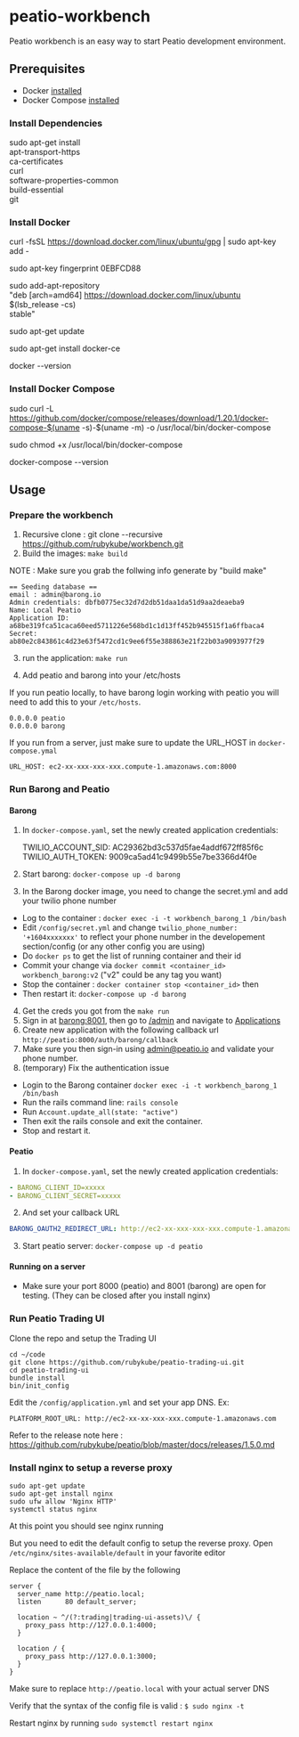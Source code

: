 # peatio-workbench

Peatio workbench is an easy way to start Peatio development environment.

## Prerequisites

- Docker [installed](https://docs.docker.com/engine/installation/)
- Docker Compose [installed](https://docs.docker.com/compose/install/)


### Install Dependencies

sudo apt-get install \
  apt-transport-https \
  ca-certificates \
  curl \
  software-properties-common \
  build-essential \
  git



### Install Docker

curl -fsSL https://download.docker.com/linux/ubuntu/gpg | sudo apt-key add -

sudo apt-key fingerprint 0EBFCD88

sudo add-apt-repository \
   "deb [arch=amd64] https://download.docker.com/linux/ubuntu \
   $(lsb_release -cs) \
   stable"

sudo apt-get update

sudo apt-get install docker-ce

docker --version 



### Install Docker Compose

sudo curl -L https://github.com/docker/compose/releases/download/1.20.1/docker-compose-$(uname -s)-$(uname -m) -o /usr/local/bin/docker-compose

sudo chmod +x /usr/local/bin/docker-compose

docker-compose --version





## Usage

### Prepare the workbench

1. Recursive clone : git clone --recursive https://github.com/rubykube/workbench.git
2. Build the images: `make build`

NOTE : Make sure you grab the follwing info generate by "build make"

```
== Seeding database ==
email : admin@barong.io
Admin credentials: dbfb0775ec32d7d2db51daa1da51d9aa2deaeba9
Name: Local Peatio
Application ID: a68be319fca51caca60eed5711226e568bd1c1d13ff452b945515f1a6ffbaca4
Secret: ab80e2c843861c4d23e63f5472cd1c9ee6f55e388863e21f22b03a9093977f29
```

3. run the application: `make run`

4. Add peatio and barong into your /etc/hosts

If you run peatio locally, to have barong login working with peatio you will need to add this to your `/etc/hosts`. 

```
0.0.0.0 peatio
0.0.0.0 barong
```

If you run from a server, just make sure to update the URL_HOST in `docker-compose.ymal` 
```
URL_HOST: ec2-xx-xxx-xxx-xxx.compute-1.amazonaws.com:8000
```





### Run Barong and Peatio

#### Barong

1. In `docker-compose.yaml`, set the newly created application credentials:

      TWILIO_ACCOUNT_SID: AC29362bd3c537d5fae4addf672ff85f6c
      TWILIO_AUTH_TOKEN: 9009ca5ad41c9499b55e7be3366d4f0e

2. Start barong: `docker-compose up -d barong`

3. In the Barong docker image, you need to change the secret.yml and add your twilio phone number 
- Log to the container : `docker exec -i -t workbench_barong_1 /bin/bash`
- Edit `/config/secret.yml` and change `twilio_phone_number: '+1604xxxxxxx'` to reflect your phone number in the developement section/config (or any other config you are using)
- Do `docker ps` to get the list of running container and their id
- Commit your change via `docker commit <container_id> workbench_barong:v2` ("v2" could be any tag you want)
- Stop the container : `docker container stop <container_id>` then 
- Then restart it: `docker-compose up -d barong`


4. Get the creds you got from the `make run`
3. Sign in at [barong:8001](http://barong:8001), then go to [/admin](http://barong:8001/admin)
   and navigate to [Applications](http://barong:8001/oauth/applications)
4. Create new application with the following callback url `http://peatio:8000/auth/barong/callback`
5. Make sure you then sign-in using admin@peatio.io and validate your phone number.
6. (temporary) Fix the authentication issue
  - Login to the Barong container `docker exec -i -t workbench_barong_1 /bin/bash`
  - Run the rails command line: `rails console`
  - Run `Account.update_all(state: "active")`
  - Then exit the rails console and exit the container.
  - Stop and restart it.

#### Peatio

1. In `docker-compose.yaml`, set the newly created application credentials:

```yaml
- BARONG_CLIENT_ID=xxxxx
- BARONG_CLIENT_SECRET=xxxxx
```

2. And set your callback URL

```yaml
BARONG_OAUTH2_REDIRECT_URL: http://ec2-xx-xxx-xxx-xxx.compute-1.amazonaws.com:8000/auth/barong/callback
```

3. Start peatio server: `docker-compose up -d peatio`


#### Running on a server

- Make sure your port 8000 (peatio) and 8001 (barong) are open for testing.  (They can be closed after you install nginx)



### Run Peatio Trading UI

Clone the repo and setup the Trading UI

```shell
cd ~/code
git clone https://github.com/rubykube/peatio-trading-ui.git
cd peatio-trading-ui
bundle install
bin/init_config
```

Edit the `/config/application.yml` and set your app DNS.  Ex: 

```shell
PLATFORM_ROOT_URL: http://ec2-xx-xx-xxx-xxx.compute-1.amazonaws.com
```

Refer to the release note here : https://github.com/rubykube/peatio/blob/master/docs/releases/1.5.0.md





### Install nginx to setup a reverse proxy

```
sudo apt-get update
sudo apt-get install nginx
sudo ufw allow 'Nginx HTTP'
systemctl status nginx

```
At this point you should see nginx running

But you need to edit the default config to setup the reverse proxy.
Open `/etc/nginx/sites-available/default` in your favorite editor

Replace the content of the file by the following

```
server {
  server_name http://peatio.local;
  listen      80 default_server;

  location ~ ^/(?:trading|trading-ui-assets)\/ {
    proxy_pass http://127.0.0.1:4000;
  }

  location / {
    proxy_pass http://127.0.0.1:3000;
  }
}
```

Make sure to replace `http://peatio.local` with your actual server DNS

Verify that the syntax of the config file is valid : `$ sudo nginx -t`

Restart nginx by running `sudo systemctl restart nginx`




